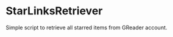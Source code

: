 StarLinksRetriever
==================

Simple script to retrieve all starred items from GReader account.